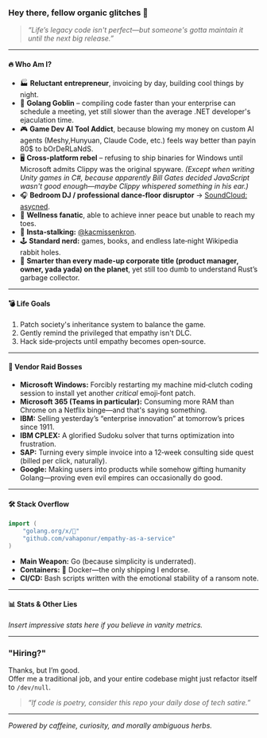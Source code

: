 ### Hey there, fellow organic glitches 👋

> *“Life’s legacy code isn't perfect—but someone's gotta maintain it until the next big release.”*

---

#### 🔥 Who Am I?

- 🏭 **Reluctant entrepreneur**, invoicing by day, building cool things by night.
- 🐹 **Golang Goblin** – compiling code faster than your enterprise can schedule a meeting, yet still slower than the average .NET developer's ejaculation time.
- 🎮 **Game Dev AI Tool Addict**, because blowing my money on custom AI agents (Meshy,Hunyuan, Claude Code, etc.) feels way better than payin 80$ to bOrDeRLaNdS.
- 🖥️ **Cross‑platform rebel** – refusing to ship binaries for Windows until Microsoft admits Clippy was the original spyware. *(Except when writing Unity games in C#, because apparently Bill Gates decided JavaScript wasn't good enough—maybe Clippy whispered something in his ear.)*
- 🎧 **Bedroom DJ / professional dance‑floor disruptor** → [SoundCloud: asycned](https://soundcloud.com/asycned).
- 🧘 **Wellness fanatic**, able to achieve inner peace but unable to reach my toes.
- 📸 **Insta‑stalking:** [@kacmissenkron](https://instagram.com/kacmissenkron).
- 🕹️ **Standard nerd:** games, books, and endless late‑night Wikipedia rabbit holes.
- 🧠 **Smarter than every made-up corporate title (product manager, owner, yada yada) on the planet**, yet still too dumb to understand Rust’s garbage collector.

---

#### 💣 Life Goals

1. Patch society's inheritance system to balance the game.
2. Gently remind the privileged that empathy isn't DLC.
3. Hack side‑projects until empathy becomes open‑source.

---

#### 🤬 Vendor Raid Bosses

- **Microsoft Windows:** Forcibly restarting my machine mid‑clutch coding session to install yet another *critical* emoji‑font patch.
- **Microsoft 365 (Teams in particular):** Consuming more RAM than Chrome on a Netflix binge—and that's saying something.
- **IBM:** Selling yesterday’s “enterprise innovation” at tomorrow’s prices since 1911.
- **IBM CPLEX:** A glorified Sudoku solver that turns optimization into frustration.
- **SAP:** Turning every simple invoice into a 12‑week consulting side quest (billed per click, naturally).
- **Google:** Making users into products while somehow gifting humanity Golang—proving even evil empires can occasionally do good.

---

#### 🛠️ Stack Overflow

```go
import (
    "golang.org/x/💚"
    "github.com/vahaponur/empathy-as-a-service"
)
```

- **Main Weapon:** Go (because simplicity is underrated).
- **Containers:** 🐳 Docker—the only shipping I endorse.
- **CI/CD:** Bash scripts written with the emotional stability of a ransom note.

---

#### 📊 Stats & Other Lies

*Insert impressive stats here if you believe in vanity metrics.*

---

### "Hiring?"

Thanks, but I’m good.\
Offer me a traditional job, and your entire codebase might just refactor itself to `/dev/null`.

> *“If code is poetry, consider this repo your daily dose of tech satire.”*

---

*Powered by caffeine, curiosity, and morally ambiguous herbs.*

